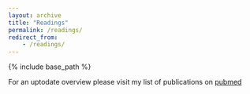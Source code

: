 ```yaml
---
layout: archive
title: "Readings"
permalink: /readings/
redirect_from:
	- /readings/
---
```



{% include base_path %}


For an uptodate overview please visit my list of publications on [pubmed](https://pubmed.ncbi.nlm.nih.gov/?term=groschel+mi) 